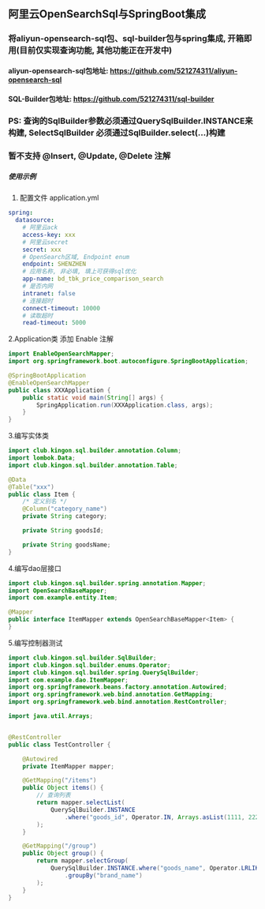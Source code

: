 ## 阿里云OpenSearchSql与SpringBoot集成

### 将aliyun-opensearch-sql包、sql-builder包与spring集成, 开箱即用(目前仅实现查询功能, 其他功能正在开发中)
#### aliyun-opensearch-sql包地址: https://github.com/521274311/aliyun-opensearch-sql
#### SQL-Builder包地址: https://github.com/521274311/sql-builder
### PS: 查询的SqlBuilder参数必须通过QuerySqlBuilder.INSTANCE来构建, SelectSqlBuilder 必须通过SqlBuilder.select(...)构建
### 暂不支持 @Insert, @Update, @Delete 注解

##### 使用示例
1. 配置文件 application.yml
```yaml
spring:
  datasource:
    # 阿里云ack
    access-key: xxx
    # 阿里云secret
    secret: xxx
    # OpenSearch区域, Endpoint enum
    endpoint: SHENZHEN
    # 应用名称, 非必填, 填上可获得sql优化
    app-name: bd_tbk_price_comparison_search
    # 是否内网
    intranet: false
    # 连接超时
    connect-timeout: 10000
    # 读取超时
    read-timeout: 5000
```
2.Application类 添加 Enable 注解

```java
import EnableOpenSearchMapper;
import org.springframework.boot.autoconfigure.SpringBootApplication;

@SpringBootApplication
@EnableOpenSearchMapper
public class XXXApplication {
    public static void main(String[] args) {
        SpringApplication.run(XXXApplication.class, args);
    }
} 
```
3.编写实体类

```java
import club.kingon.sql.builder.annotation.Column;
import lombok.Data;
import club.kingon.sql.builder.annotation.Table;

@Data
@Table("xxx")
public class Item {
    /* 定义别名 */
    @Column("category_name")
    private String category;

    private String goodsId;

    private String goodsName;
}
```
4.编写dao层接口

```java
import club.kingon.sql.builder.spring.annotation.Mapper;
import OpenSearchBaseMapper;
import com.example.entity.Item;

@Mapper
public interface ItemMapper extends OpenSearchBaseMapper<Item> {
}
```
5.编写控制器测试

```java
import club.kingon.sql.builder.SqlBuilder;
import club.kingon.sql.builder.enums.Operator;
import club.kingon.sql.builder.spring.QuerySqlBuilder;
import com.example.dao.ItemMapper;
import org.springframework.beans.factory.annotation.Autowired;
import org.springframework.web.bind.annotation.GetMapping;
import org.springframework.web.bind.annotation.RestController;

import java.util.Arrays;


@RestController
public class TestController {

    @Autowired
    private ItemMapper mapper;

    @GetMapping("/items")
    public Object items() {
        // 查询列表
        return mapper.selectList(
            QuerySqlBuilder.INSTANCE
                .where("goods_id", Operator.IN, Arrays.asList(1111, 2222, 3333 , 4444))
        );
    }

    @GetMapping("/group")
    public Object group() {
        return mapper.selectGroup(
            QuerySqlBuilder.INSTANCE.where("goods_name", Operator.LRLIKE, "xxx")
                .groupBy("brand_name")
        );
    }
}
```
